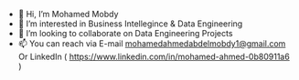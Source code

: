 - 👋 Hi, I’m Mohamed Mobdy
- 👀 I’m interested in Business Intellegince & Data Engineering
- 💞️ I’m looking to collaborate on Data Engineering Projects
- 📫 You can reach via E-mail mohamedahmedabdelmobdy1@gmail.com Or LinkedIn ( https://www.linkedin.com/in/mohamed-ahmed-0b80911a6 )

<!---
mobdy7/mobdy7 is a ✨ special ✨ repository because its `README.md` (this file) appears on your GitHub profile.
You can click the Preview link to take a look at your changes.
--->
